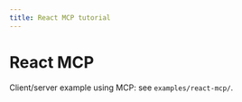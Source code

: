 ```yaml
---
title: React MCP tutorial
---
```


# React MCP

Client/server example using MCP: see `examples/react-mcp/`.
